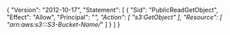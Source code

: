 {
	"Version": "2012-10-17",
	"Statement": [
		{
			"Sid": "PublicReadGetObject",
			"Effect": "Allow",
			"Principal": "*",
			"Action": [
			    "s3:GetObject"
			],
			"Resource": [
			    "arn:aws:s3:::S3-Bucket-Name/*"
			]
		}
	]
}
